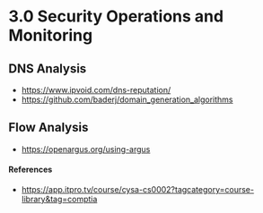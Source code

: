 # 3.0 Security Operations and Monitoring

## DNS Analysis

+ https://www.ipvoid.com/dns-reputation/
+ https://github.com/baderj/domain_generation_algorithms

## Flow Analysis

+ https://openargus.org/using-argus

#### References
* https://app.itpro.tv/course/cysa-cs0002?tagcategory=course-library&tag=comptia
